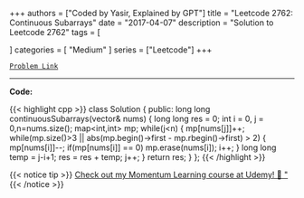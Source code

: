
+++
authors = ["Coded by Yasir, Explained by GPT"]
title = "Leetcode 2762: Continuous Subarrays"
date = "2017-04-07"
description = "Solution to Leetcode 2762"
tags = [
    
]
categories = [
    "Medium"
]
series = ["Leetcode"]
+++



[`Problem Link`](https://leetcode.com/problems/continuous-subarrays/description/)

---

**Code:**

{{< highlight cpp >}}
class Solution {
public:
    long long continuousSubarrays(vector<int>& nums) {
        long long res = 0;
        int i = 0, j = 0,n=nums.size();
        map<int,int> mp;
        while(j<n) {
            mp[nums[j]]++;
            while(mp.size()>3 || abs(mp.begin()->first - mp.rbegin()->first) > 2) {
                mp[nums[i]]--;
                if(mp[nums[i]] == 0)
                    mp.erase(nums[i]);
                i++;
            }
            long long temp = j-i+1;
            res = res + temp;
            j++;
        }
        return res;
    }
};
{{< /highlight >}}


{{< notice tip >}}
[Check out my Momentum Learning course at Udemy! 🚀 "](https://www.udemy.com/course/blind-75-the-data-structures-and-algorithms-essentials/)
{{< /notice >}}

